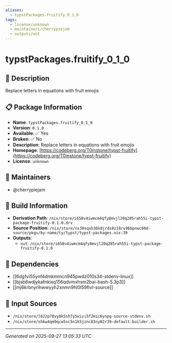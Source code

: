 ```yaml
---
aliases:
  - typstPackages.fruitify_0_1_0
tags:
  - license/unknown
  - maintainers/cherrypiejam
  - outputs/out
---
```


# typstPackages.fruitify_0_1_0

## 📝 Description

Replace letters in equations with fruit emojis

## 📋 Package Information

- **Name**: `typstPackages.fruitify_0_1_0`
- **Version**: `0.1.0`
- **Available**: ✅ Yes
- **Broken**: ✅ No
- **Description**: Replace letters in equations with fruit emojis
- **Homepage**: [https://codeberg.org/T0mstone/typst-fruitify](https://codeberg.org/T0mstone/typst-fruitify)
- **License**: `unknown`
## 👥 Maintainers

- @cherrypiejam


## 🔧 Build Information

- **Derivation Path**: `/nix/store/i658v4iwmcm4qfy8mvjl20q285rah55i-typst-package-fruitify-0.1.0.drv`
- **Source Position**: `/nix/store/ns30sqxb36k8jrds8z18rv96bpnwc60d-source/pkgs/by-name/ty/typst/typst-packages.nix:39`
- **Outputs**:
  - `out`:  `/nix/store/i658v4iwmcm4qfy8mvjl20q285rah55i-typst-package-fruitify-0.1.0`

## 🔗 Dependencies

- [[6dg1vi55ynf4dmkmmcn945pwdz010s34-stdenv-linux]]
- [[bjsb6wdjykafnkixq156qdvmxhsm2bai-bash-5.3p3]]
- [[mj6krbnyrihwwyyh2xnmn9hl0l59fivl-source]]

## 📁 Input Sources

- `/nix/store/l622p70vy8k5sh7y5wizi5f2mic6ynpg-source-stdenv.sh`
- `/nix/store/shkw4qm9qcw5sc5n1k5jznc83ny02r39-default-builder.sh`

---
*Generated on 2025-09-27 13:05:33 UTC*
